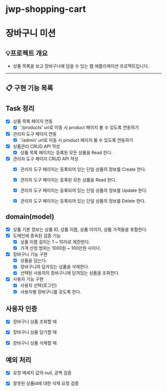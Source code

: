 # jwp-shopping-cart

# 장바구니 미션 

## 💡프로젝트 개요
- 상품 목록을 보고 장바구니에 담을 수 있는 웹 애플리케이션 프로젝트입니다.
---


## 📋 구현 기능 목록

## Task 정리
- [X] 상품 목록 페이지 연동
  - [X] '/products' url로 이동 시 product 페이지 볼 수 있도록 연동하기
- [X] 관리자 도구 페이지 연동
  - [X] '/admin' url로 이동 시 product 페이지 볼 수 있도록 연동하기
- [X] 상품관리 CRUD API 작성
  - [X] 상품 목록 페이지는 등록된 모든 상품을 Read 한다.
- [X] 관리자 도구 페이지 CRUD API 작성
  - [X] 관리자 도구 페이지는 등록되어 있는 단일 상품의 정보를 Create 한다.
  - [X] 관리자 도구 페이지는 등록된 모든 상품을 Read 한다.
  - [X] 관리자 도구 페이지는 등록되어 있는 단일 상품의 정보를 Update 한다.
  - [X] 관리자 도구 페이지는 등록되어 있는 단일 상품의 정보를 Delete 한다.


## domain(model)
- [X] 상품 기본 정보는 상품 ID, 상품 이름, 상품 이미지, 상품 가격들을 포함한다.
- [X] 도메인에 종속된 검증 기능
  - [X] 상품 이름 길이는 1 ~ 10자로 제한한다.
  - [X] 가격 산정 범위는 1000원 ~ 100만원 사이다.
- [X] 장바구니 기능 구현
  - [X] 상품을 담는다.
  - [X] 장바구니의 담겨있는 상품을 삭제한다.
  - [X] 선택된 사용자의 장바구니에 담겨있는 상품을 조회한다.
- [X] 사용자 기능 구현
  - [X] 사용자 선택(로그인)
  - [X] 사용자별 장바구니를 갖도록 한다.

## 사용자 인증
- [X] 장바구니 상품 조회할 때
- [X] 장바구니 상품 담기할 때
- [X] 장바구니 상품 삭제할 때


## 예외 처리
- [X] 요청 메세지 값의 null, 공백 검증
- [X] 잘못된 상품id에 대한 삭제 요청 검증

